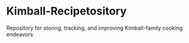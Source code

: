 # Kimball-Recipetository

Repository for storing, tracking, and improving Kimball-family cooking endeavors
